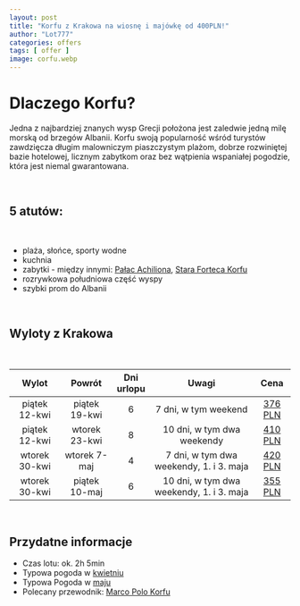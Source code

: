 ```yaml
---
layout: post
title: "Korfu z Krakowa na wiosnę i majówkę od 400PLN!"
author: "Lot777"
categories: offers
tags: [ offer ]
image: corfu.webp
---
```


# Dlaczego Korfu?

Jedna z najbardziej znanych wysp Grecji położona jest zaledwie jedną milę morską od brzegów Albanii. Korfu swoją
popularność wśród turystów zawdzięcza długim malowniczym piaszczystym plażom, dobrze rozwiniętej bazie hotelowej,
licznym zabytkom oraz bez wątpienia wspaniałej pogodzie, która jest niemal gwarantowana.

<br/>

## 5 atutów:

<br/>

- plaża, słońce, sporty wodne
- kuchnia
- zabytki - między
  innymi: [Pałac Achiliona](https://en.wikipedia.org/wiki/Achilleion_(Corfu)), [Stara Forteca Korfu](https://en.wikipedia.org/wiki/Old_Fortress,_Corfu)
- rozrywkowa południowa część wyspy
- szybki prom do Albanii

<br/>

## Wyloty z Krakowa

<br/>

|     Wylot     |    Powrót     | Dni <br/>urlopu |                  Uwagi                   |                                                                                                                                                                                                                                                                                                                                                          Cena                                                                                                                                                                                                                                                                                                                                                          | 
|:-------------:|:-------------:|:---------------:|:----------------------------------------:|:----------------------------------------------------------------------------------------------------------------------------------------------------------------------------------------------------------------------------------------------------------------------------------------------------------------------------------------------------------------------------------------------------------------------------------------------------------------------------------------------------------------------------------------------------------------------------------------------------------------------------------------------------------------------------------------------------------------------:|
| piątek 12-kwi | piątek 19-kwi |        6        |           7 dni, w tym weekend           | [376 PLN](https://www.azair.eu/azfin.php?searchtype=nonflexi&tp=0&isOneway=oneway&srcAirport=Krakow+%5BKRK%5D&srcFreeAirport=&srcTypedText=KRK&srcFreeTypedText=&srcMC=&dstAirport=Kerkyra/corfu+%5BCFU%5D&dstFreeAirport=&dstTypedText=CFU&dstFreeTypedText=&dstMC=&202404&depdate=2024-04-12&aid=0&arrdate=&dep0=true&dep1=true&dep2=true&dep3=true&dep4=true&dep5=true&dep6=true&arr0=true&arr1=true&arr2=true&arr3=true&arr4=true&arr5=true&arr6=true&samedep=true&samearr=true&minHourStay=0%3A45&maxHourStay=23%3A20&minHourOutbound=0%3A00&maxHourOutbound=24%3A00&minHourInbound=0%3A00&maxHourInbound=24%3A00&autoprice=true&adults=1&children=0&infants=0&maxChng=0&currency=PLN&lang=en&indexSubmit=Search) |
| piątek 12-kwi | wtorek 23-kwi |        8        |        10 dni, w tym dwa weekendy        | [410 PLN](https://www.azair.eu/azfin.php?searchtype=nonflexi&tp=0&isOneway=oneway&srcAirport=Krakow+%5BKRK%5D&srcFreeAirport=&srcTypedText=KRK&srcFreeTypedText=&srcMC=&dstAirport=Kerkyra/corfu+%5BCFU%5D&dstFreeAirport=&dstTypedText=CFU&dstFreeTypedText=&dstMC=&202404&depdate=2024-04-12&aid=0&arrdate=&dep0=true&dep1=true&dep2=true&dep3=true&dep4=true&dep5=true&dep6=true&arr0=true&arr1=true&arr2=true&arr3=true&arr4=true&arr5=true&arr6=true&samedep=true&samearr=true&minHourStay=0%3A45&maxHourStay=23%3A20&minHourOutbound=0%3A00&maxHourOutbound=24%3A00&minHourInbound=0%3A00&maxHourInbound=24%3A00&autoprice=true&adults=1&children=0&infants=0&maxChng=0&currency=PLN&lang=en&indexSubmit=Search) |
| wtorek 30-kwi | wtorek 7-maj  |        4        | 7 dni, w tym dwa weekendy, 1. i 3. maja  | [420 PLN](https://www.azair.eu/azfin.php?searchtype=nonflexi&tp=0&isOneway=oneway&srcAirport=Krakow+%5BKRK%5D&srcFreeAirport=&srcTypedText=KRK&srcFreeTypedText=&srcMC=&dstAirport=Kerkyra/corfu+%5BCFU%5D&dstFreeAirport=&dstTypedText=CFU&dstFreeTypedText=&dstMC=&202404&depdate=2024-04-12&aid=0&arrdate=&dep0=true&dep1=true&dep2=true&dep3=true&dep4=true&dep5=true&dep6=true&arr0=true&arr1=true&arr2=true&arr3=true&arr4=true&arr5=true&arr6=true&samedep=true&samearr=true&minHourStay=0%3A45&maxHourStay=23%3A20&minHourOutbound=0%3A00&maxHourOutbound=24%3A00&minHourInbound=0%3A00&maxHourInbound=24%3A00&autoprice=true&adults=1&children=0&infants=0&maxChng=0&currency=PLN&lang=en&indexSubmit=Search) |
| wtorek 30-kwi | piątek 10-maj |        6        | 10 dni, w tym dwa weekendy, 1. i 3. maja | [355 PLN](https://www.azair.eu/azfin.php?searchtype=nonflexi&tp=0&isOneway=oneway&srcAirport=Krakow+%5BKRK%5D&srcFreeAirport=&srcTypedText=KRK&srcFreeTypedText=&srcMC=&dstAirport=Kerkyra/corfu+%5BCFU%5D&dstFreeAirport=&dstTypedText=CFU&dstFreeTypedText=&dstMC=&202404&depdate=2024-04-12&aid=0&arrdate=&dep0=true&dep1=true&dep2=true&dep3=true&dep4=true&dep5=true&dep6=true&arr0=true&arr1=true&arr2=true&arr3=true&arr4=true&arr5=true&arr6=true&samedep=true&samearr=true&minHourStay=0%3A45&maxHourStay=23%3A20&minHourOutbound=0%3A00&maxHourOutbound=24%3A00&minHourInbound=0%3A00&maxHourInbound=24%3A00&autoprice=true&adults=1&children=0&infants=0&maxChng=0&currency=PLN&lang=en&indexSubmit=Search) |

<br/>

## Przydatne informacje

- Czas lotu: ok. 2h 5min
- Typowa pogoda
  w [kwietniu](https://pl.weatherspark.com/m/84240/4/%C5%9Arednie-warunki-pogodowe-w-miesi%C4%85cu-kwiecie%C5%84-w:-Korfu-Grecja)
- Typowa Pogoda
  w [maju](https://pl.weatherspark.com/m/84240/5/%C5%9Arednie-warunki-pogodowe-w-miesi%C4%85cu-maj-w:-Korfu-Grecja)
- Polecany przewodnik: [Marco Polo Korfu](https://www.empik.com/korfu-opracowanie-zbiorowe,p1158053805,ksiazka-p)

<br/>
